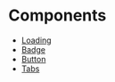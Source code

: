 # Components

- [Loading](/components/loading)
- [Badge](/components/badge)
- [Button](/components/button)
- [Tabs](/components/tabs)
<!--do not remove - used by hygen-->
